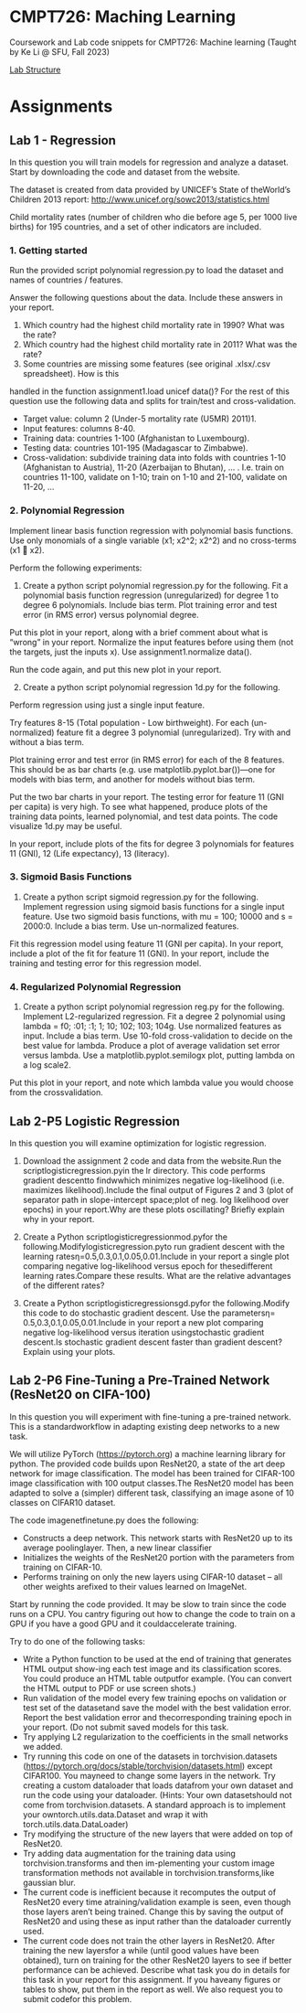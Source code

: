 # CMPT726: Maching Learning
Coursework and Lab code snippets for CMPT726: Machine learning (Taught by Ke Li @ SFU, Fall 2023)

[Lab Structure](https://www2.cs.sfu.ca/~mori/courses/cmpt726/)


# Assignments

## Lab 1 - Regression

In this question you will train models for regression and analyze a dataset. Start by downloading
the code and dataset from the website.

The dataset is created from data provided by UNICEF’s State of theWorld’s Children 2013 report:
http://www.unicef.org/sowc2013/statistics.html

Child mortality rates (number of children who die before age 5, per 1000 live births) for 195
countries, and a set of other indicators are included.

### 1. Getting started

Run the provided script polynomial regression.py to load the dataset and names of countries
/ features.

Answer the following questions about the data. Include these answers in your report.
1. Which country had the highest child mortality rate in 1990? What was the rate?
2. Which country had the highest child mortality rate in 2011? What was the rate?
3. Some countries are missing some features (see original .xlsx/.csv spreadsheet). How is this

handled in the function assignment1.load unicef data()?
For the rest of this question use the following data and splits for train/test and cross-validation.
- Target value: column 2 (Under-5 mortality rate (U5MR) 2011)1.
- Input features: columns 8-40.
- Training data: countries 1-100 (Afghanistan to Luxembourg).
- Testing data: countries 101-195 (Madagascar to Zimbabwe).
- Cross-validation: subdivide training data into folds with countries 1-10 (Afghanistan to Austria),
11-20 (Azerbaijan to Bhutan), ... . I.e. train on countries 11-100, validate on 1-10; train on
1-10 and 21-100, validate on 11-20, ...

### 2. Polynomial Regression

Implement linear basis function regression with polynomial basis functions. Use only monomials
of a single variable (x1; x2^2; x2^2) and no cross-terms (x1  x2).

Perform the following experiments:

1. Create a python script polynomial regression.py for the following.
Fit a polynomial basis function regression (unregularized) for degree 1 to degree 6 polynomials.
Include bias term. Plot training error and test error (in RMS error) versus polynomial
degree.

Put this plot in your report, along with a brief comment about what is “wrong” in your report.
Normalize the input features before using them (not the targets, just the inputs x). Use
assignment1.normalize data().

Run the code again, and put this new plot in your report.

2. Create a python script polynomial regression 1d.py for the following.

Perform regression using just a single input feature.

Try features 8-15 (Total population - Low birthweight). For each (un-normalized) feature fit
a degree 3 polynomial (unregularized). Try with and without a bias term.

Plot training error and test error (in RMS error) for each of the 8 features. This should be
as bar charts (e.g. use matplotlib.pyplot.bar())—one for models with bias term,
and another for models without bias term.

Put the two bar charts in your report.
The testing error for feature 11 (GNI per capita) is very high. To see what happened, produce
plots of the training data points, learned polynomial, and test data points. The code
visualize 1d.py may be useful.

In your report, include plots of the fits for degree 3 polynomials for features 11 (GNI), 12
(Life expectancy), 13 (literacy).

### 3. Sigmoid Basis Functions

1. Create a python script sigmoid regression.py for the following.
Implement regression using sigmoid basis functions for a single input feature. Use two
sigmoid basis functions, with mu = 100; 10000 and s = 2000:0. Include a bias term. Use
un-normalized features.

Fit this regression model using feature 11 (GNI per capita).
In your report, include a plot of the fit for feature 11 (GNI).
In your report, include the training and testing error for this regression model.

### 4. Regularized Polynomial Regression

1. Create a python script polynomial regression reg.py for the following.
Implement L2-regularized regression. Fit a degree 2 polynomial using lambda = f0; :01; :1; 1; 10; 102; 103; 104g.
Use normalized features as input. Include a bias term. Use 10-fold cross-validation to decide
on the best value for lambda. Produce a plot of average validation set error versus lambda. Use a
matplotlib.pyplot.semilogx plot, putting lambda on a log scale2.

Put this plot in your report, and note which lambda value you would choose from the crossvalidation.

## Lab 2-P5 Logistic Regression

In this question you will examine optimization for logistic regression.

1.  Download   the   assignment   2   code   and   data   from   the   website.Run   the   scriptlogisticregression.pyin  the  lr  directory.   This  code  performs  gradient  descentto findwwhich minimizes negative log-likelihood (i.e. maximizes likelihood).Include the final output of Figures 2 and 3 (plot of separator path in slope-intercept space;plot of neg. log likelihood over epochs) in your report.Why are these plots oscillating? Briefly explain why in your report.

2.  Create a Python scriptlogisticregressionmod.pyfor the following.Modifylogisticregression.pyto run gradient descent with the learning ratesη=0.5,0.3,0.1,0.05,0.01.Include in your report a single plot comparing negative log-likelihood versus epoch for thesedifferent learning rates.Compare these results. What are the relative advantages of the different rates? 

3.  Create a Python scriptlogisticregressionsgd.pyfor the following.Modify this code to do stochastic gradient descent. Use the parametersη= 0.5,0.3,0.1,0.05,0.01.Include in your report a new plot comparing negative log-likelihood versus iteration usingstochastic gradient descent.Is stochastic gradient descent faster than gradient descent?  Explain using your plots.

## Lab 2-P6 Fine-Tuning a Pre-Trained Network (ResNet20 on CIFA-100)

In this question you will experiment with fine-tuning a pre-trained network.  This is a standardworkflow in adapting existing deep networks to a new task.

We will utilize PyTorch (https://pytorch.org) a machine learning library for python. The provided code builds upon ResNet20, a state of the art deep network for image classification. The model has been trained for CIFAR-100 image classification with 100 output classes.The ResNet20 model has been adapted to solve a (simpler) different task, classifying an image asone of 10 classes on CIFAR10 dataset.

The code imagenetfinetune.py does the following:
- Constructs a deep network.  This network starts with ResNet20 up to its average poolinglayer. Then, a new linear classifier 
- Initializes the weights of the ResNet20 portion with the parameters from training on CIFAR-10.
- Performs training on only the new layers using CIFAR-10 dataset – all other weights arefixed to their values learned on ImageNet.

Start by running the code provided. It may be slow to train since the code runs on a CPU. You cantry figuring out how to change the code to train on a GPU if you have a good GPU and it couldaccelerate training. 

Try to do one of the following tasks:
- Write a Python function to be used at the end of training that generates HTML output show-ing each test image and its classification scores.  You could produce an HTML table outputfor example. (You can convert the HTML output to PDF or use screen shots.)
- Run validation of the model every few training epochs on validation or test set of the datasetand save the model with the best validation error.  Report the best validation error and thecorresponding training epoch in your report. (Do not submit saved models for this task.
- Try applying L2 regularization to the coefficients in the small networks we added.
- Try running this code on one of the datasets in torchvision.datasets (https://pytorch.org/docs/stable/torchvision/datasets.html) except CIFAR100.  You mayneed to change some layers in the network. Try creating a custom dataloader that loads datafrom your own dataset and run the code using your dataloader.  (Hints:  Your own datasetshould not come from torchvision.datasets.  A standard approach is to implement your owntorch.utils.data.Dataset and wrap it with torch.utils.data.DataLoader)
- Try modifying the structure of the new layers that were added on top of ResNet20.
- Try adding data augmentation for the training data using torchvision.transforms and then im-plementing your custom image transformation methods not available in torchvision.transforms,like gaussian blur.
- The current code is inefficient because it recomputes the output of ResNet20 every time atraining/validation example is seen, even though those layers aren’t being trained.  Change this by saving the output of ResNet20 and using these as input rather than the dataloader currently used.
- The current code does not train the other layers in ResNet20.  After training the new layersfor a while (until good values have been obtained), turn on training for the other ResNet20 layers to see if better performance can be achieved. Describe what task you do in details for this task in your report for this assignment.  If you haveany figures or tables to show, put them in the report as well.  We also request you to submit codefor this problem.
